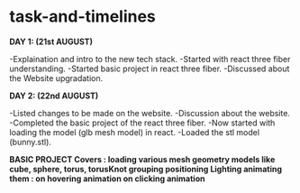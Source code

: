 # task-and-timelines

**DAY 1: (21st AUGUST)**

-Explaination and intro to the new tech stack.
-Started with react three fiber understanding.
-Started basic project in react three fiber.
-Discussed about the Website upgradation.

**DAY 2: (22nd AUGUST)**

-Listed changes to be made on the website.
-Discussion about the website.
-Completed the basic project of the react three fiber.
-Now started with loading the model (glb mesh model) in react.
-Loaded the stl model (bunny.stl).

**BASIC PROJECT Covers : loading various mesh geometry models like cube, sphere, torus, torusKnot
                       grouping
                       positioning
                       Lighting
                       animating them : on hovering animation
                                        on clicking animation**
                      
